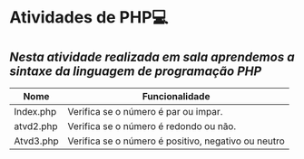 # Atividades de PHP💻
## *Nesta atividade realizada em sala aprendemos a sintaxe da linguagem de programação PHP*

| Nome | Funcionalidade |
| ------- | ------ |
| Index.php | Verifica se o número é par ou impar. |
| atvd2.php | Verifica se o número é redondo ou não. |
| Atvd3.php | Verifica se o número é positivo, negativo ou neutro |
 
